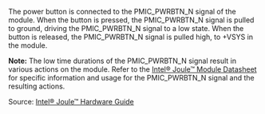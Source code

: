 The power button is connected to the PMIC_PWRBTN_N signal of the module. When the button
is pressed, the PMIC_PWRBTN_N signal is pulled to ground, driving the PMIC_PWRBTN_N signal
to a low state. When the button is released, the PMIC_PWRBTN_N signal is pulled high, to +VSYS
in the module.

**Note:** The low time durations of the PMIC_PWRBTN_N signal result in various actions on the module.
Refer to the [Intel® Joule™ Module Datasheet](https://software.intel.com/en-us/articles/intel-joule-module-datasheet)
for specific information and usage for the PMIC_PWRBTN_N signal and the resulting actions.

Source: [Intel® Joule™ Hardware Guide](http://www.intel.com/content/dam/support/us/en/documents/joule-products/intel-joule-dev-kit-hardware-guide.pdf)
